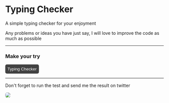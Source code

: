 # Typing Checker

<p>A simple typing checker for your enjoyment</p>

<p>Any problems or ideas you have just say, I will love to improve the code as much as possible</p>
<hr>

<h3>Make your try</h3>
<button style="background-color: #424242; border:none; padding: 7px; border-radius: 5px;"><a style="color: #fff; text-decoration: none;" href="https://typingchecker.netlify.app/">Typing Checker</a></button>
<hr>

<p>Don't forget to run the test and send me the result on twitter</p>
<a href="https://twitter.com/devjohn42" target="_blank"><img  style="border-radius: 5px;" src="https://img.shields.io/badge/Twitter-1DA1F2?style=for-the-badge&logo=twitter&logoColor=white" target="_blank"></a>
